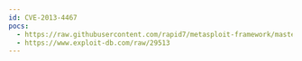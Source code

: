 ```yaml
---
id: CVE-2013-4467
pocs:
  - https://raw.githubusercontent.com/rapid7/metasploit-framework/master/modules/exploits/unix/webapp/vicidial_manager_send_cmd_exec.rb
  - https://www.exploit-db.com/raw/29513
---
```

